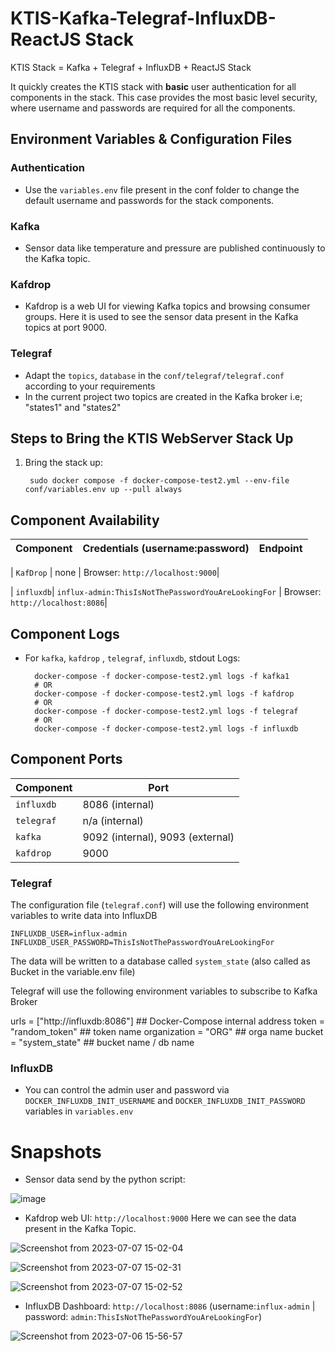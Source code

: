 # KTIS-Kafka-Telegraf-InfluxDB-ReactJS Stack
KTIS Stack = Kafka + Telegraf + InfluxDB + ReactJS Stack

It quickly creates the KTIS stack with __basic__ user authentication for all
components in the stack. This case provides the most basic level security, where username and passwords
are required for all the components.

## Environment Variables & Configuration Files

### Authentication

- Use the `variables.env` file present in the conf folder to change the default username and passwords for the stack components.

### Kafka

- Sensor data like temperature and pressure are published continuously to the Kafka topic.

### Kafdrop

- Kafdrop is a web UI for viewing Kafka topics and browsing consumer groups. Here it is used to see the sensor data present in the Kafka topics at port 9000.

### Telegraf

- Adapt the `topics`, `database` in the `conf/telegraf/telegraf.conf` according to your requirements
- In the current project two topics are created in the Kafka broker i.e; "states1" and "states2"


## Steps to Bring the KTIS WebServer Stack Up


1. Bring the stack up:

        sudo docker compose -f docker-compose-test2.yml --env-file conf/variables.env up --pull always
    

## Component Availability

|   Component  |  Credentials (username:password)  |                         Endpoint                         |
|:---------:|:-----------------:|:-----------------------------------------------------------------------------------------------------:| 

| `KafDrop` | none                                                | Browser: `http://localhost:9000`|


| `influxdb`| `influx-admin:ThisIsNotThePasswordYouAreLookingFor` | Browser: `http://localhost:8086`|


## Component Logs
- For `kafka`, `kafdrop` , `telegraf`, `influxdb`,  stdout Logs:

        docker-compose -f docker-compose-test2.yml logs -f kafka1
        # OR
        docker-compose -f docker-compose-test2.yml logs -f kafdrop
        # OR
        docker-compose -f docker-compose-test2.yml logs -f telegraf
        # OR
        docker-compose -f docker-compose-test2.yml logs -f influxdb


## Component Ports

| Component   | Port  |
| ----------  | ----- |
| `influxdb`  | 8086 (internal)  |
| `telegraf`  | n/a (internal)  |
| `kafka` | 9092 (internal), 9093 (external) |
| `kafdrop`   | 9000 |


### Telegraf

The configuration file (`telegraf.conf`) will use the following environment variables to write data into
InfluxDB

    INFLUXDB_USER=influx-admin
    INFLUXDB_USER_PASSWORD=ThisIsNotThePasswordYouAreLookingFor

The data will be written to a database called `system_state` (also called as Bucket in the variable.env file)

Telegraf will use the following environment variables to subscribe to Kafka Broker

  urls = ["http://influxdb:8086"] ## Docker-Compose internal address
  token = "random_token" ## token name
  organization = "ORG" ## orga name
  bucket = "system_state" ## bucket name / db name


### InfluxDB

- You can control the admin user and password via `DOCKER_INFLUXDB_INIT_USERNAME` and `DOCKER_INFLUXDB_INIT_PASSWORD` variables in `variables.env`

# Snapshots

- Sensor data send by the python script:
  
![image](https://github.com/eternalamit5/KTIS-Kafka-Telegraf-InfluxDB-ReactJS/assets/44448083/e560d810-b4e3-46d5-aa2c-b3f23c05cd59)


- Kafdrop web UI: `http://localhost:9000`
Here we can see the data present in the Kafka Topic.



![Screenshot from 2023-07-07 15-02-04](https://github.com/eternalamit5/KTIS-Kafka-Telegraf-InfluxDB-ReactJS/assets/44448083/8c3f678b-ec11-4e9c-a1ac-2692ca22f2bd)




![Screenshot from 2023-07-07 15-02-31](https://github.com/eternalamit5/KTIS-Kafka-Telegraf-InfluxDB-ReactJS/assets/44448083/3017dafd-d0ad-4a14-9714-d8e9aa63acf3)





![Screenshot from 2023-07-07 15-02-52](https://github.com/eternalamit5/KTIS-Kafka-Telegraf-InfluxDB-ReactJS/assets/44448083/c7f02366-b104-4010-badb-dcc0bfba3350)













- InfluxDB Dashboard: `http://localhost:8086` (username:`influx-admin` | password: `admin:ThisIsNotThePasswordYouAreLookingFor`)

  
![Screenshot from 2023-07-06 15-56-57](https://github.com/eternalamit5/KTIS-Kafka-Telegraf-InfluxDB-ReactJS/assets/44448083/d1bbb7b0-7278-4ef0-a99e-0997c9a5795c)



